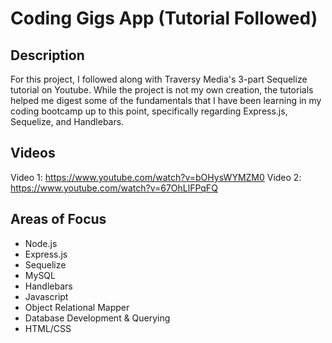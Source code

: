 # Coding Gigs App (Tutorial Followed)

## Description

For this project, I followed along with Traversy Media's 3-part Sequelize tutorial on Youtube. While the project is not my own creation, the tutorials helped me digest some of the fundamentals that I have been learning in my coding bootcamp up to this point, specifically regarding Express.js, Sequelize, and Handlebars.

## Videos

Video 1: https://www.youtube.com/watch?v=bOHysWYMZM0
Video 2: https://www.youtube.com/watch?v=67OhLlFPqFQ

## Areas of Focus

- Node.js
- Express.js
- Sequelize
- MySQL
- Handlebars
- Javascript
- Object Relational Mapper
- Database Development & Querying
- HTML/CSS
